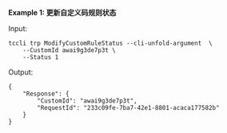 **Example 1: 更新自定义码规则状态**



Input: 

```
tccli trp ModifyCustomRuleStatus --cli-unfold-argument  \
    --CustomId awai9g3de7p3t \
    --Status 1
```

Output: 
```
{
    "Response": {
        "CustomId": "awai9g3de7p3t",
        "RequestId": "233c09fe-7ba7-42e1-8801-acaca177582b"
    }
}
```

